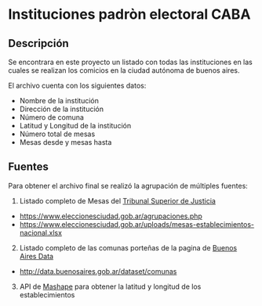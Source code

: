 # Instituciones padròn electoral CABA
## Descripción

Se encontrara en este proyecto un listado con todas las instituciones en las cuales se realizan los comicios en la ciudad autónoma de buenos aires.

El archivo cuenta con los siguientes datos:

* Nombre de la institución
* Dirección de la institución
* Número de comuna
* Latitud y Longitud de la institución
* Número total de mesas
* Mesas desde y mesas hasta

## Fuentes

Para obtener el archivo final se realizó la agrupación de múltiples fuentes:

1. Listado completo de Mesas del [Tribunal Superior de Justicia](https://www.eleccionesciudad.gob.ar)

  * https://www.eleccionesciudad.gob.ar/agrupaciones.php
  * https://www.eleccionesciudad.gob.ar/uploads/mesas-establecimientos-nacional.xlsx

2. Listado completo de las comunas porteñas de la pagina de [Buenos Aires Data](http://data.buenosaires.gob.ar)

  * http://data.buenosaires.gob.ar/dataset/comunas

3. API de [Mashape](https://www.mashape.com/shatsar/google-geocoding) para obtener la latitud y longitud de los establecimientos
